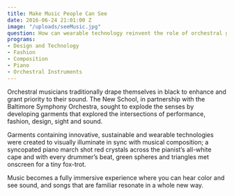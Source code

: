 ```yaml
---
title: Make Music People Can See
date: 2016-06-24 21:01:00 Z
image: "/uploads/seeMusic.jpg"
question: How can wearable technology reinvent the role of orchestral garments?
programs:
- Design and Technology
- Fashion
- Composition
- Piano
- Orchestral Instruments
---
```


Orchestral musicians traditionally drape themselves in black to enhance and grant priority to their sound. The New School, in partnership with the Baltimore Symphony Orchestra, sought to explode the senses by developing garments that explored the intersections of performance, fashion, design, sight and sound.

Garments containing innovative, sustainable and wearable technologies were created to visually illuminate in sync with musical composition; a syncopated piano march shot red crystals across the pianist’s all-white cape and with every drummer’s beat, green spheres and triangles met onscreen for a tiny fox-trot.

Music becomes a fully immersive experience where you can hear color and see sound, and songs that are familiar resonate in a whole new way.
